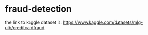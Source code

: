 # fraud-detection
the link to kaggle dataset is: https://www.kaggle.com/datasets/mlg-ulb/creditcardfraud
